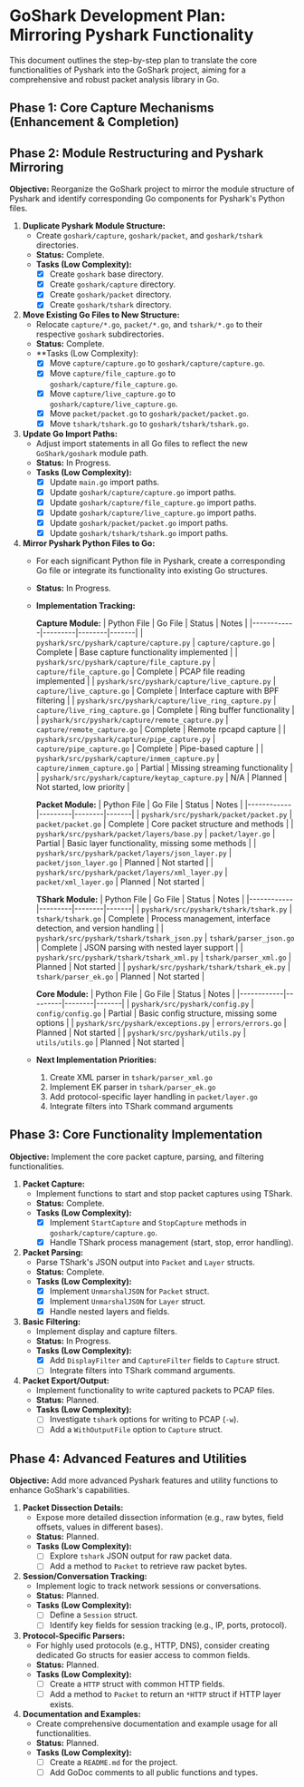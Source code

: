 # GoShark Development Plan: Mirroring Pyshark Functionality

This document outlines the step-by-step plan to translate the core functionalities of Pyshark into the GoShark project, aiming for a comprehensive and robust packet analysis library in Go.

## Phase 1: Core Capture Mechanisms (Enhancement & Completion)

## Phase 2: Module Restructuring and Pyshark Mirroring

**Objective:** Reorganize the GoShark project to mirror the module structure of Pyshark and identify corresponding Go components for Pyshark's Python files.

1.  **Duplicate Pyshark Module Structure:**
    *   Create `goshark/capture`, `goshark/packet`, and `goshark/tshark` directories.
    *   **Status:** Complete.
    *   **Tasks (Low Complexity):**
        *   [x] Create `goshark` base directory.
        *   [x] Create `goshark/capture` directory.
        *   [x] Create `goshark/packet` directory.
        *   [x] Create `goshark/tshark` directory.

2.  **Move Existing Go Files to New Structure:**
    *   Relocate `capture/*.go`, `packet/*.go`, and `tshark/*.go` to their respective `goshark` subdirectories.
    *   **Status:** Complete.
    *   **Tasks (Low Complexity):
        *   [x] Move `capture/capture.go` to `goshark/capture/capture.go`.
        *   [x] Move `capture/file_capture.go` to `goshark/capture/file_capture.go`.
        *   [x] Move `capture/live_capture.go` to `goshark/capture/live_capture.go`.
        *   [x] Move `packet/packet.go` to `goshark/packet/packet.go`.
        *   [x] Move `tshark/tshark.go` to `goshark/tshark/tshark.go`.

3.  **Update Go Import Paths:**
    *   Adjust import statements in all Go files to reflect the new `GoShark/goshark` module path.
    *   **Status:** In Progress.
    *   **Tasks (Low Complexity):**
        *   [x] Update `main.go` import paths.
        *   [x] Update `goshark/capture/capture.go` import paths.
        *   [x] Update `goshark/capture/file_capture.go` import paths.
        *   [x] Update `goshark/capture/live_capture.go` import paths.
        *   [x] Update `goshark/packet/packet.go` import paths.
        *   [x] Update `goshark/tshark/tshark.go` import paths.

4.  **Mirror Pyshark Python Files to Go:**
    *   For each significant Python file in Pyshark, create a corresponding Go file or integrate its functionality into existing Go structures.
    *   **Status:** In Progress.
    *   **Implementation Tracking:**

        **Capture Module:**
        | Python File | Go File | Status | Notes |
        |------------|---------|--------|-------|
        | `pyshark/src/pyshark/capture/capture.py` | `capture/capture.go` | Complete | Base capture functionality implemented |
        | `pyshark/src/pyshark/capture/file_capture.py` | `capture/file_capture.go` | Complete | PCAP file reading implemented |
        | `pyshark/src/pyshark/capture/live_capture.py` | `capture/live_capture.go` | Complete | Interface capture with BPF filtering |
        | `pyshark/src/pyshark/capture/live_ring_capture.py` | `capture/live_ring_capture.go` | Complete | Ring buffer functionality |
        | `pyshark/src/pyshark/capture/remote_capture.py` | `capture/remote_capture.go` | Complete | Remote rpcapd capture |
        | `pyshark/src/pyshark/capture/pipe_capture.py` | `capture/pipe_capture.go` | Complete | Pipe-based capture |
        | `pyshark/src/pyshark/capture/inmem_capture.py` | `capture/inmem_capture.go` | Partial | Missing streaming functionality |
        | `pyshark/src/pyshark/capture/keytap_capture.py` | N/A | Planned | Not started, low priority |

        **Packet Module:**
        | Python File | Go File | Status | Notes |
        |------------|---------|--------|-------|
        | `pyshark/src/pyshark/packet/packet.py` | `packet/packet.go` | Complete | Core packet structure and methods |
        | `pyshark/src/pyshark/packet/layers/base.py` | `packet/layer.go` | Partial | Basic layer functionality, missing some methods |
        | `pyshark/src/pyshark/packet/layers/json_layer.py` | `packet/json_layer.go` | Planned | Not started |
        | `pyshark/src/pyshark/packet/layers/xml_layer.py` | `packet/xml_layer.go` | Planned | Not started |

        **TShark Module:**
        | Python File | Go File | Status | Notes |
        |------------|---------|--------|-------|
        | `pyshark/src/pyshark/tshark/tshark.py` | `tshark/tshark.go` | Complete | Process management, interface detection, and version handling |
        | `pyshark/src/pyshark/tshark/tshark_json.py` | `tshark/parser_json.go` | Complete | JSON parsing with nested layer support |
        | `pyshark/src/pyshark/tshark/tshark_xml.py` | `tshark/parser_xml.go` | Planned | Not started |
        | `pyshark/src/pyshark/tshark/tshark_ek.py` | `tshark/parser_ek.go` | Planned | Not started |

        **Core Module:**
        | Python File | Go File | Status | Notes |
        |------------|---------|--------|-------|
        | `pyshark/src/pyshark/config.py` | `config/config.go` | Partial | Basic config structure, missing some options |
        | `pyshark/src/pyshark/exceptions.py` | `errors/errors.go` | Planned | Not started |
        | `pyshark/src/pyshark/utils.py` | `utils/utils.go` | Planned | Not started |

    *   **Next Implementation Priorities:**
        1. Create XML parser in `tshark/parser_xml.go`
        2. Implement EK parser in `tshark/parser_ek.go`
        3. Add protocol-specific layer handling in `packet/layer.go`
        4. Integrate filters into TShark command arguments

## Phase 3: Core Functionality Implementation

**Objective:** Implement the core packet capture, parsing, and filtering functionalities.

1.  **Packet Capture:**
    *   Implement functions to start and stop packet captures using TShark.
    *   **Status:** Complete.
    *   **Tasks (Low Complexity):**
        *   [x] Implement `StartCapture` and `StopCapture` methods in `goshark/capture/capture.go`.
        *   [x] Handle TShark process management (start, stop, error handling).

2.  **Packet Parsing:**
    *   Parse TShark's JSON output into `Packet` and `Layer` structs.
    *   **Status:** Complete.
    *   **Tasks (Low Complexity):**
        *   [x] Implement `UnmarshalJSON` for `Packet` struct.
        *   [x] Implement `UnmarshalJSON` for `Layer` struct.
        *   [x] Handle nested layers and fields.

3.  **Basic Filtering:**
    *   Implement display and capture filters.
    *   **Status:** In Progress.
    *   **Tasks (Low Complexity):**
        *   [x] Add `DisplayFilter` and `CaptureFilter` fields to `Capture` struct.
        *   [ ] Integrate filters into TShark command arguments.

4.  **Packet Export/Output:**
    *   Implement functionality to write captured packets to PCAP files.
    *   **Status:** Planned.
    *   **Tasks (Low Complexity):**
        *   [ ] Investigate `tshark` options for writing to PCAP (`-w`).
        *   [ ] Add a `WithOutputFile` option to `Capture` struct.

## Phase 4: Advanced Features and Utilities

**Objective:** Add more advanced Pyshark features and utility functions to enhance GoShark's capabilities.

1.  **Packet Dissection Details:**
    *   Expose more detailed dissection information (e.g., raw bytes, field offsets, values in different bases).
    *   **Status:** Planned.
    *   **Tasks (Low Complexity):**
        *   [ ] Explore `tshark` JSON output for raw packet data.
        *   [ ] Add a method to `Packet` to retrieve raw packet bytes.

2.  **Session/Conversation Tracking:**
    *   Implement logic to track network sessions or conversations.
    *   **Status:** Planned.
    *   **Tasks (Low Complexity):**
        *   [ ] Define a `Session` struct.
        *   [ ] Identify key fields for session tracking (e.g., IP, ports, protocol).

3.  **Protocol-Specific Parsers:**
    *   For highly used protocols (e.g., HTTP, DNS), consider creating dedicated Go structs for easier access to common fields.
    *   **Status:** Planned.
    *   **Tasks (Low Complexity):**
        *   [ ] Create a `HTTP` struct with common HTTP fields.
        *   [ ] Add a method to `Packet` to return an `*HTTP` struct if HTTP layer exists.

4.  **Documentation and Examples:**
    *   Create comprehensive documentation and example usage for all functionalities.
    *   **Status:** Planned.
    *   **Tasks (Low Complexity):**
        *   [ ] Create a `README.md` for the project.
        *   [ ] Add GoDoc comments to all public functions and types.
